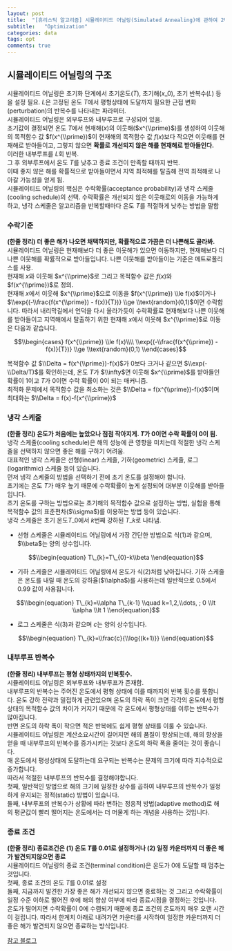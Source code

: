 ```yaml
---
layout: post
title:  "[휴리스틱 알고리즘] 시뮬레이티드 어닐링(Simulated Annealing)에 관하여 2탄"
subtitle:   "Optimization"
categories: data
tags: opt
comments: true
---
```



## 시뮬레이티드 어닐링의 구조

시뮬레이티드 어닐링은 초기화 단계에서 초기온도($T$), 초기해($x\_{0}$), 초기 반복수($L$) 등을 설정 필요. $L$은 고정된 온도 $T$에서 평형상태에 도달까지 필요한 근접 변화(perturbation)의 반복수를 나타내는 파라미터.  
시뮬레이티드 어닐링은 외부루프와 내부루프로 구성되어 있음.  
초기값이 결정되면 온도 $T$에서 현재해($x$)의 이웃해($x^{\\prime}$)를 생성하여 이웃해의 목적함수 값 $f(x^{\\prime})$이 현재해의 목적함수 값 $f(x)$보다 작으면 이웃해를 현재해로 받아들이고, 그렇지 않으면 **확률로 개선되지 않은 해를 현재해로 받아들인다.**  
이러한 내부루프를 $L$회 반복.  
그 후 외부루프에서 온도 $T$를 낮추고 종료 조건이 만족할 때까지 반복.  
이때 좋지 않은 해를 확률적으로 받아들이면서 지역 최적해를 탈출해 전역 최적해로 나아갈 가능성을 얻게 됨.  
시뮬레이티드 어닐링의 핵심은 수락확률(acceptance probability)과 냉각 스케줄(cooling schedule)의 선택. 수락확률은 개선되지 않은 이웃해로의 이동을 가능하게 하고, 냉각 스케줄은 알고리즘을 반복할때마다 온도 $T$를 적절하게 낮추는 방법을 말함

### 수락기준

**(한줄 정리) 더 좋은 해가 나오면 채택하지만, 확률적으로 가끔은 더 나쁜해도 골라봐.**  
시뮬레이티드 어닐링은 현재해보다 더 좋은 이웃해가 있으면 이동하지만, 현재해보다 더 나쁜 이웃해를 확률적으로 받아들입니다. 나쁜 이웃해를 받아들이는 기준은 메트로폴리스를 사용.  
현재해 $x$와 이웃해 $x^{\\prime}$로 그리고 목적함수 값은 $f(x)$와 $f(x^{\\prime})$로 정의.  
현재해 $x$에서 이웃해 $x^{\\prime}$으로 이동을 $f(x^{\\prime}) \\le f(x)$이거나 $\\exp{(-\\frac{f(x^{\\prime}) - f(x)}{T})} \\ge \\text{random}(0,1)$이면 수락합니다. 따라서 내리막길에서 언덕을 다시 올라가듯이 수락확률로 현재해보다 나쁜 이웃해를 받아들이고 지역해에서 탈출하기 위한 현재해 $x$에서 이웃해 $x^{\\prime}$로 이동은 다음과 같습니다.

$$\\begin{cases}  
f(x^{\\prime}) \\le f(x)\\\\  
\\exp{(-\\frac{f(x^{\\prime}) - f(x)}{T})} \\ge \\text{random}(0,1)  
\\end{cases}$$

목적함수 값 $\\Delta = f(x^{\\prime})-f(x)$가 $0$보다 크거나 같으면 $\\exp(-\\Delta/T)$를 확인하는데, 온도 $T$가 $\\infty$면 이웃해 $x^{\\prime}$를 받아들인 확률이 $1$이고 $T$가 $0$이면 수락 확률이 $0$이 되는 매커니즘.  
최적화 문제에서 목적함수 값을 최소화는 것은 $\\Delta = f(x^{\\prime})-f(x)$이며 최대화는 $\\Delta = f(x)-f(x^{\\prime})$

### 냉각 스케줄

**(한줄 정리) 온도가 처음에는 높았으나 점점 작아지게. $T$가 $0$이면 수락 확률이 $0$이 됨.**  
냉각 스케줄(cooling schedule)은 해의 성능에 큰 영향을 미치는데 적절한 냉각 스케줄을 선택하지 않으면 좋은 해를 구하기 어려움.  
대표적인 냉각 스케줄은 선형(linear) 스케줄, 기하(geometric) 스케줄, 로그(logarithmic) 스케줄 등이 있습니다.  
먼저 냉각 스케줄의 방법을 선택하기 전에 초기 온도를 설정해야 합니다.  
초기에는 온도 $T$가 매우 높기 때문에 수락확률이 높게 설정되어 대부분 이웃해를 받아들입니다.  
초기 온도를 구하는 방법으로는 초기해의 목적함수 값으로 설정하는 방법, 실험을 통해 목적함수 값의 표준편차($\\sigma$)를 이용하는 방법 등이 있습니다.  
냉각 스케줄은 초기 온도$T\_{0}$에서 $k$번째 강하된 $T\_{k}$로 나타냄.

-   선형 스케줄은 시뮬레이티드 어닐링에서 가장 간단한 방법으로 식(1)과 같으며, $\\beta$는 양의 상수입니다.

$$\\begin{equation}  
T\_{k}=T\_{0}-k\\beta  
\\end{equation}$$

-   기하 스케줄은 시뮬레이티드 어닐링에서 온도가 식(2)처럼 낮아집니다. 기하 스케줄은 온도를 내릴 때 온도의 강하율($\\alpha$)를 사용하는데 일반적으로 $0.5$에서 $0.99$ 값이 사용됩니다.

$$\\begin{equation}  
T\_{k}=\\alpha T\_{k-1} \\quad k=1,2,\\dots, ; 0 \\lt \\alpha \\lt 1  
\\end{equation}$$

-   로그 스케줄은 식(3)과 같으며 $c$는 양의 상수입니다.

$$\\begin{equation}  
T\_{k}=\\frac{c}{\\log{(k+1)}}  
\\end{equation}$$

### 내부루프 반복수

**(한줄 정리) 내부루프는 평형 상태까지의 반복횟수.**  
시뮬레이티드 어닐링은 외부루프와 내부루프가 존재함.  
내부루프의 반복수는 주어진 온도에서 평형 상태에 이를 때까지의 반복 횟수를 뜻합니다. 온도 강하 전략과 밀접하게 관련있으며 온도의 하락 폭이 크면 각각의 온도에서 평형 상태의 목적함수 값의 차이가 커지기 때문에 각 온도에서 평형상태를 이루는 반복수가 많아집니다.  
반면 온도의 하락 폭이 작으면 적은 반복에도 쉽게 평형 상태를 이룰 수 있습니다.  
시뮬레이티드 어닐링은 계산소요시간이 길어지면 해의 품질이 향상되는데, 해의 향상을 얻을 때 내부루프의 반복수를 증가시키는 것보다 온도의 하락 폭을 줄이는 것이 좋습니다.  
매 온도에서 평성상태에 도달하는데 요구되는 반복수는 문제의 크기에 따라 지수적으로 증가합니다.  
따라서 적절한 내부루프의 반복수를 결정해야합니다.  
첫째, 일반적인 방법으로 해의 크기에 일정한 상수를 곱하여 내부루프의 반복수가 일정하게 유지되는 정적(static) 방법이 있습니다.  
둘째, 내부루프의 반복수가 상황에 따라 변하는 정응적 방법(adaptive method)로 해의 평균값이 빨리 떨어지는 온도에서는 더 머물게 하는 개념을 사용하는 것입니다.

### 종료 조건

**(한줄 정리) 종료조건은 (1) 온도 $T$를 $0.01$로 설정하거나 (2) 일정 카운터까지 더 좋은 해가 발견되지않으면 종료**  
시뮬레이티드 어닐링의 종료 조건(terminal condition)은 온도가 0에 도달할 때 멈추는 것입니다.  
첫째, 종료 조건의 온도 $T$를 $0.01$로 설정  
둘째, 지금까지 발견한 가장 좋은 해가 개선되지 않으면 종료하는 것 그리고 수락확률이 일정 수준 이하로 떨어진 후에 해의 향상 여부에 따라 종료시점을 결정하는 것입니다.  
온도가 떨어지면 수락확률이 $0$에 수렴되기 때문에 종료 조건의 온도까지 매우 오랜 시간이 걸립니다. 따라서 한계치 아래로 내려가면 카운터를 시작하여 일정한 카운터까지 더 좋은 해가 발견되지 않으면 종료하는 방식입니다.

[참고 블로그](https://unerue.github.io/introduction-simulated-annealing/)